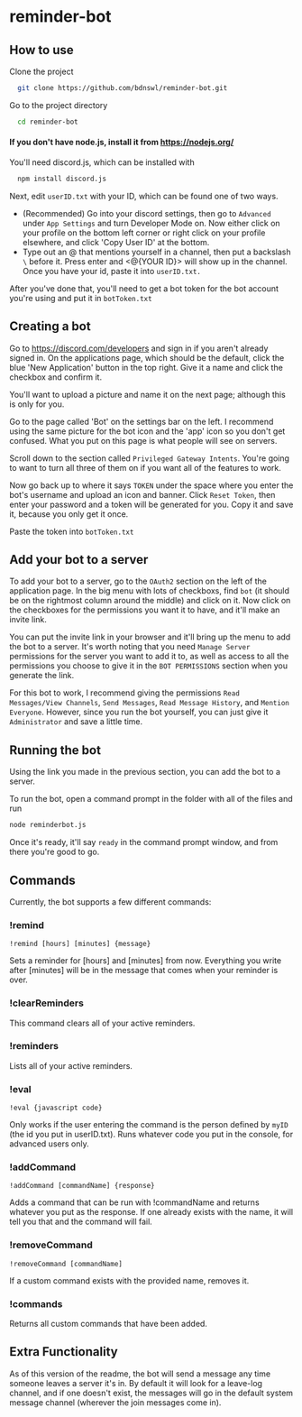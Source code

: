 
# reminder-bot


## How to use

Clone the project

```bash
  git clone https://github.com/bdnswl/reminder-bot.git
```

Go to the project directory

```bash
  cd reminder-bot
```
#### If you don't have node.js, install it from https://nodejs.org/

You'll need discord.js, which can be installed with

```bash
  npm install discord.js
```

Next, edit `userID.txt` with your ID, which can be found one of two ways.
- (Recommended) Go into your discord settings, then go to `Advanced` under `App Settings` and turn Developer Mode on. Now either click on your profile on the bottom left corner or right click on your profile elsewhere, and click 'Copy User ID' at the bottom.
- Type out an @ that mentions yourself in a channel, then put a backslash `\` before it. Press enter and <@{YOUR ID}> will show up in the channel.
Once you have your id, paste it into `userID.txt.`

After you've done that, you'll need to get a bot token for the bot account you're using and put it in `botToken.txt`

## Creating a bot
Go to https://discord.com/developers and sign in if you aren't already signed in. On the applications page, which should be the default, click the blue 'New Application' button in the top right. Give it a name and click the checkbox and confirm it.

You'll want to upload a picture and name it on the next page; although this is only for you.

Go to the page called 'Bot' on the settings bar on the left. I recommend using the same picture for the bot icon and the 'app' icon so you don't get confused. What you put on this page is what people will see on servers.

Scroll down to the section called `Privileged Gateway Intents`. You're going to want to turn all three of them on if you want all of the features to work.

Now go back up to where it says `TOKEN` under the space where you enter the bot's username and upload an icon and banner. Click `Reset Token`, then enter your password and a token will be generated for you. Copy it and save it, because you only get it once.

Paste the token into `botToken.txt`
## Add your bot to a server
To add your bot to a server, go to the `OAuth2` section on the left of the application page. In the big menu with lots of checkboxs, find `bot` (it should be on the rightmost column around the middle) and click on it. Now click on the checkboxes for the permissions you want it to have, and it'll make an invite link.

You can put the invite link in your browser and it'll bring up the menu to add the bot to a server. It's worth noting that you need `Manage Server` permissions for the server you want to add it to, as well as access to all the permissions you choose to give it in the `BOT PERMISSIONS` section when you generate the link. 

For this bot to work, I recommend giving the permissions `Read Messages/View Channels`, `Send Messages`, `Read Message History`, and `Mention Everyone`. However, since you run the bot yourself, you can just give it `Administrator` and save a little time.
## Running the bot
Using the link you made in the previous section, you can add the bot to a server. 

To run the bot, open a command prompt in the folder with all of the files and run

```bash
node reminderbot.js
```
Once it's ready, it'll say `ready` in the command prompt window, and from there you're good to go.
## Commands
Currently, the bot supports a few different commands:


### !remind
```
!remind [hours] [minutes] {message}
```
Sets a reminder for [hours] and [minutes] from now. Everything you write after [minutes] will be in the message that comes when your reminder is over.
### !clearReminders
This command clears all of your active reminders.
### !reminders
Lists all of your active reminders.
### !eval
```
!eval {javascript code}
```
Only works if the user entering the command is the person defined by `myID` (the id you put in userID.txt). Runs whatever code you put in the console, for advanced users only.
### !addCommand
```
!addCommand [commandName] {response}
```
Adds a command that can be run with !commandName and returns whatever you put as the response. If one already exists with the name, it will tell you that and the command will fail.
### !removeCommand
```
!removeCommand [commandName]
```
If a custom command exists with the provided name, removes it.
### !commands
Returns all custom commands that have been added.
## Extra Functionality
As of this version of the readme, the bot will send a message any time someone leaves a server it's in. By default it will look for a leave-log channel, and if one doesn't exist, the messages will go in the default system message channel (wherever the join messages come in).